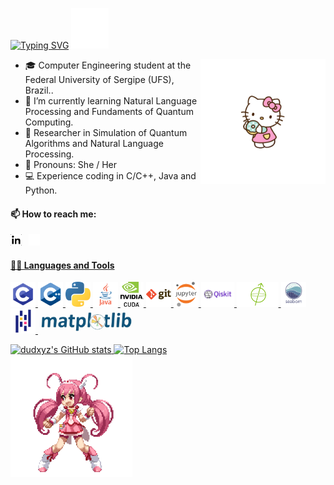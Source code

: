 <a href="https://git.io/typing-svg"><img src="https://readme-typing-svg.demolab.com?font=Fira+Code&size=30&pause=1000&color=F72C97&width=435&lines=Hello+World!+I'm+Eduarda+Mascarenhas." alt="Typing SVG" /></a>  <img src="https://github.com/dudxyz/dudxyz/blob/main/files/kirby-wave.gif" width="60px">
  
<img src="https://github.com/dudxyz/dudxyz/blob/main/files/hello-kitty-donut-hello-kitty.gif" alt="side Image" align="right" width="200" height="auto" />
  
  - 🎓 Computer Engineering student at the Federal University of Sergipe (UFS), Brazil..
  - 🌱 I’m currently learning Natural Language Processing and Fundaments of Quantum Computing.
  - 📖 Researcher in Simulation of Quantum Algorithms and Natural Language Processing.
  - 🌷 Pronouns: She / Her
  - 💻 Experience coding in C/C++, Java and Python.
  
  #### 📫 How to reach me:
  
[<img src="https://github.com/dudxyz/dudxyz/blob/main/files/linkedin.png" width="3.5%"/>](https://www.linkedin.com/in/eduarda-mascarenhas/?locale=en_US) &nbsp; <a href="mailto:mascarenhas.com@gmail.com"> <img src="https://github.com/dudxyz/dudxyz/blob/main/files/gmail-new.png" width="3.5%"/>
  
  #### 👩‍💻 Languages and Tools <br />
  <code><img height="40" src="https://raw.githubusercontent.com/dudxyz/dudxyz/refs/heads/main/files/c.png"></code>
  <code><img height="40" src="https://raw.githubusercontent.com/dudxyz/dudxyz/refs/heads/main/files/cpluspls.png"></code>
  <code><img height="40" src="https://raw.githubusercontent.com/dudxyz/dudxyz/refs/heads/main/files/phyton.png"></code>
  <code><img height="40" src="https://raw.githubusercontent.com/dudxyz/dudxyz/refs/heads/main/files/java.png"></code>
  <code><img height="40" src="https://raw.githubusercontent.com/dudxyz/dudxyz/refs/heads/main/files/nvidia_cuda_v_2c_r.png"></code>
  <code><img height="40" src="https://raw.githubusercontent.com/github/explore/80688e429a7d4ef2fca1e82350fe8e3517d3494d/topics/git/git.png"></code>
  <code><img height="40" src="https://raw.githubusercontent.com/github/explore/80688e429a7d4ef2fca1e82350fe8e3517d3494d/topics/jupyter-notebook/jupyter-notebook.png"></code>
  <code><img height="40" src="https://raw.githubusercontent.com/dudxyz/dudxyz/refs/heads/main/files/qiskit.png"></code>
  <code><img height="40" src="https://raw.githubusercontent.com/dudxyz/dudxyz/refs/heads/main/files/cuQuantum.png"></code>
  <code><img height="40" src="https://raw.githubusercontent.com/dudxyz/dudxyz/refs/heads/main/files/seaborn.png"></code>
  <code><img height="40" src="https://raw.githubusercontent.com/dudxyz/dudxyz/refs/heads/main/files/pandas.png"></code>
  <code><img height="40" src="https://raw.githubusercontent.com/dudxyz/dudxyz/refs/heads/main/files/matplotlib.png"></code>
  
  ![dudxyz's GitHub stats](https://github-readme-stats.vercel.app/api?username=dudxyz&show_icons=true&theme=github_panda)
[![Top Langs](https://github-readme-stats.vercel.app/api/top-langs/?username=dudxyz&layout=compact)](https://github.com/dudxyz/github-readme-stats)&nbsp; &nbsp; &nbsp; &nbsp; &nbsp; &nbsp; &nbsp; &nbsp; &nbsp; &nbsp; <img src="https://github.com/dudxyz/dudxyz/blob/main/files/pink-transparent.gif" width="195">
  

